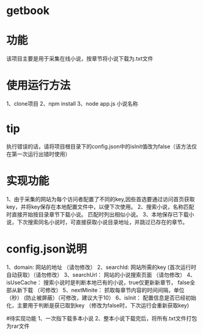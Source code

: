 # getbook

# 功能
该项目主要是用于采集在线小说，按章节将小说下载为.txt文件

# 使用运行方法
1、clone项目
2、npm install
3、node app.js 小说名称

# tip
执行错误的话，请将项目根目录下的config.json中的isInit值改为false（该方法仅在第一次运行出错时使用）

# 实现功能
1、由于采集的网站为每个访问者配置了不同的key,因些首选要通过访问首页获取key，并将key保存在本地配置文件中，以便下次使用。
2、搜索小说，名称匹配时直接开始按目录章节下载小说。 匹配时列出相似小说。
3、本地保存已下载小说，下次搜索同名小说时，可直接获取小说目录地址，并跳过已存在的章节。

# config.json说明
1、domain:      网站的地址 （请勿修改）
2、searchId:    网站所需的key (首次运行时自动获取）（请勿修改）
3、searchUrl：  网站的小说搜索页面 （请勿修改）
4、isUseCache： 搜索小说时是判断本地已有的小说，true仅更新新章节， false全部从新下载 （可修改）
5、nextMinite： 抓取每章节内容的时间间隔，单位（秒） (防止被屏蔽）（可修改，建议大于10）
6、isInit：     配置信息是否已经初始化，主要用于判断是获已取到key （修改为false时，下次运行会重新获取key)

#待实现功能
1、一次指下载多本小说
2、整本小说下载完后，将所有.txt文件打包为rar文件


